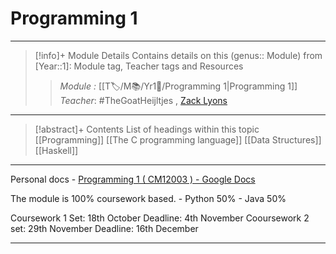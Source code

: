 # Programming 1 
---
> [!info]+ Module Details
> Contains details on this (genus:: Module) from [Year::1]: Module tag, Teacher tags and Resources 
> > *Module :*  [[T🏷️/M📚/Yr1📗/Programming 1|Programming 1]]
> > *Teacher*: #TheGoatHeijltjes , [Zack Lyons](https://moodle.bath.ac.uk/user/profile.php?id=25337)
> > 
> > 

---
> [!abstract]+ Contents
> List of headings within this topic
> [[Programming]]
> [[The C programming language]]
> [[Data Structures]]
> [[Haskell]]
> 
--- 
Personal docs - 
[Programming 1 ( CM12003 ) - Google Docs](https://docs.google.com/document/d/1h-sII_E13cywocrmr4m-O46r_qUYMJda5R7CHwz8zgg/edit#heading=h.4chf0znkme2v)

The module is 100% coursework based. 
	- Python 50%
	- Java 50% 

Coursework 1 Set: 18th October Deadline: 4th November
Cooursework 2 set: 29th November Deadline: 16th December

---